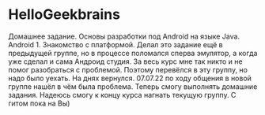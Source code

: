 # HelloGeekbrains
Домашнее задание. Основы разработки под Android на языке Java. Android 1. Знакомство с платформой.
Делал это задание ещё в предыдущей группе, но в процессе поломался сперва эмулятор, а когда уже сделал и сама Андроид студия. За весь курс мне так никто и не помог разобраться с проблемой. Поэтому перевёлся в эту группу, но надо было уехать. На днях вернулся. 07.07.22 по ходу общения в новой группе нашёл в чём была проблема. Теперь смогу выполнять домашние задания. Надеюсь смогу к концу курса нагнать текущую группу. С гитом пока на Вы)
